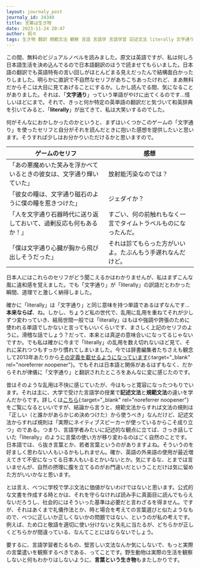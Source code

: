 ```yaml
---
layout: journaly_post
journaly_id: 34340
title: 言葉は生き物
date: 2023-11-24 20:47
author: 祝々
tags: 生き物 翻訳 規範文法 観察 言語 言語学 言語学習 記述文法 literally 文字通り 英語
---
```


この間、無料のビジュアルノベルを読みました。原文は英語ですが、私は何しろ日本語生活を決め込んでるので日本語翻訳のほうで読ませてもらいました。<!--more-->日本語の翻訳でも英語特有の言い回しがほとんどまる見えだったんで結構面白かったりしました。明らかに直訳で不自然なセリフがあちこちあったけれど、まあ無料だからそこは大目に見てあげることにするか。しかし読んでる間、気になることがありました。それは、「**文字通り**」っていう単語がやけに出てくるのです…怪しいほどにまで。それで、きっと何か特定の英単語の翻訳だと気づいて和英辞典を引いてみると、「**literally**」が出てきて、私は大笑いするのでした。

何がそんなにおかしかったのかというと、まずはいくつかこのゲームの「文字通り」を使ったセリフと自分がそれを読んだときに抱いた感想を提供したいと思います。そうすれば少しはお分かりいただけるかと思いますので。

| ゲームのセリフ | 感想 |
|---------------|------|
| 「あの悪魔めいた笑みを浮かべているときの彼女は、文字通り輝いていた」| 放射能汚染なのでは？ |
| 「彼女の瞳は、文字通り磁石のように僕の瞳を惹きつけた」| ジェダイか？ |
| 「人を文字通り石器時代に送り返しておいて、過剰反応も何もあるか！」| すごい、何の前触れもなく一言でタイムトラベルものになったんだ。 |
| 「僕は文字通り心臓が胸から飛び出しそうだった」 | それは診てもらった方がいいよ。たぶんもう手遅れなんだけど。 |

日本人にはこれらのセリフがどう聞こえるかはわかりませんが、私はまずこんな風に違和感を覚えました。でも「文字通り」が「literally」の訳語だとわかった瞬間、道理でと激しく納得しました。

確かに「literally」は「文字通り」と同じ意味を持つ単語であるはずなんです…**本来ならば**、ね。しかし、ちょうど私の世代で、乱用に乱用を重ねてそれが少しずつ変わっていき、結局世間一般では「literally」はもはや強調や誇張のために使われる単語でしかないと言ってもいいくらいです、まさしく上記のセリフのように。滑稽な話でしょう？だって、本来とは真逆の意味合いになってるじゃないですか。でも私は確かに今まで「literally」の乱用を数え切れないほど見て、それに呆れつつもすっかり慣れてしまいました。今では辞書編集者たちさえも観念して2013年あたりから[その定義を載せるようになっています][literallyの乱用]{:target="_blank" rel="noreferrer noopener"}。でもそれは日本語と関係があるはずもなく、だからそれが律儀に「文字通り」と翻訳されたところをあんなに変に感じたのです。

昔はそのような乱用は不快に感じていたが、今はもっと寛容になったつもりでいます。それは主に、大学で受けた言語学の授業で**記述文法**と**規範文法**の違いを学んだからです。詳しくは[こちら][記述文法]{:target="_blank" rel="noreferrer noopener"}をご覧になるといいですが、結論から言うと、規範文法からすれば文法の規則は「正しい（と誰かがあらかじめ決めつけた）から使うべき」なんだけど、記述文法からすれば規則は「実際にネイティブスピーカーが使っているからこそ成り立つ」のである。つまり、言語学者みたいに記述的な観点に立てば、さっき話していた「literally」のように言葉の使い方が移り変わるのはごく自然のことです。日本語では、ら抜き言葉とか、若者言葉というのがありますよね。そういうのを好ましく思わない人もいるかもしれません。確か、英語の外来語の使用が最近増えてきて不安になってる日本人もいるとかいないとか。気にするな、とまでは言いませんが、自然の摂理に腹を立てるのがお門違いだということだけは気に留めた方がいいかなと思います。

とは言え、べつに学校で学ぶ文法に価値がないわけではないと思います。公式的な文書を作成する時とかは、それを守らなければ読み手に真面目に読んでもらえないだろうし、社会的にはそういった基準は必要だと言わざるを得ません。ですが、それはあくまで礼儀作法とか、時と場合を考えての言葉選びと似たようなもので、べつに正しいか正しくないかの問題ではない、というのが私の考えです。例えば、ため口と敬語を適切に使い分けないと失礼に当たるが、どちらかが正しくどちらかが間違っている、なんてことにはならないでしょう。

要するに、言語学習者たるもの、堅苦しい文法なんか気にしないで、もっと実際の言葉遣いを観察するべきである、ってことです。野生動物は実際の生活を観察しないと何もわかりはしないように、**言葉という生き物**もまたしかりです。

[literallyの乱用]: https://www.merriam-webster.com/grammar/misuse-of-literally
[記述文法]: https://www.nihongo-appliedlinguistics.net/wp/archives/7084
